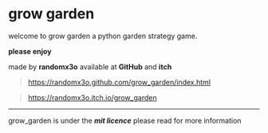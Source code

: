 
# grow garden

welcome to grow garden a python garden strategy game.

**please enjoy**

made by **randomx3o** available at **GitHub** and **itch**

>https://randomx3o.github.com/grow_garden/index.html

>https://randomx3o.itch.io/grow_garden

---
grow_garden is under the ***mit licence*** please read for more information
